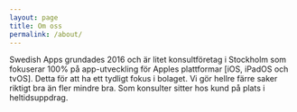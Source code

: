```yaml
---
layout: page
title: Om oss
permalink: /about/
---
```


Swedish Apps grundades 2016 och är litet konsultföretag i Stockholm som fokuserar 100% på app-utveckling för Apples plattformar [iOS, iPadOS och tvOS]. Detta för att ha ett tydligt fokus i bolaget. Vi gör hellre färre saker riktigt bra än fler mindre bra. Som konsulter sitter hos kund på plats i heltidsuppdrag.


<!-- This is the base Jekyll theme. You can find out more info about customizing your Jekyll theme, as well as basic Jekyll usage documentation at [jekyllrb.com](https://jekyllrb.com/)

You can find the source code for Minima at GitHub:
[jekyll][jekyll-organization] /
[minima](https://github.com/jekyll/minima)

You can find the source code for Jekyll at GitHub:
[jekyll][jekyll-organization] /
[jekyll](https://github.com/jekyll/jekyll)


[jekyll-organization]: https://github.com/jekyll -->
